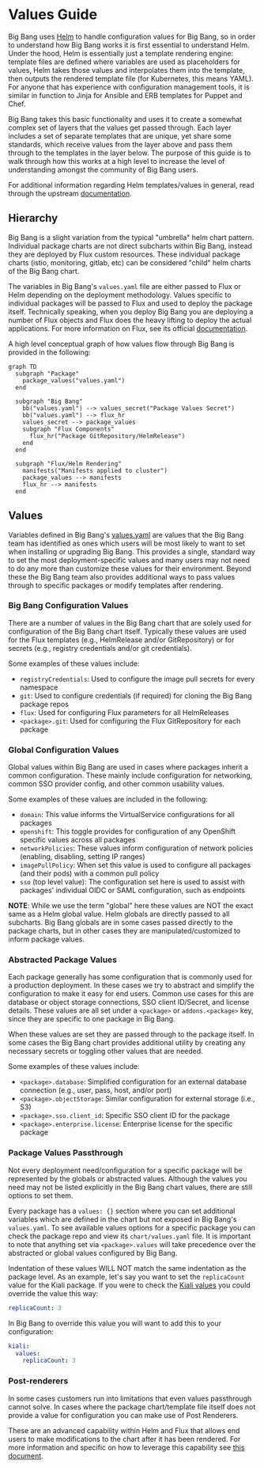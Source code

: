 # Values Guide

Big Bang uses [Helm](https://helm.sh/) to handle configuration values for Big Bang, so in order to understand how Big Bang works it is first essential to understand Helm. Under the hood, Helm is essentially just a template rendering engine: template files are defined where variables are used as placeholders for values, Helm takes those values and interpolates them into the template, then outputs the rendered template file (for Kubernetes, this means YAML). For anyone that has experience with configuration management tools, it is similar in function to Jinja for Ansible and ERB templates for Puppet and Chef.

Big Bang takes this basic functionality and uses it to create a somewhat complex set of layers that the values get passed through. Each layer includes a set of separate templates that are unique, yet share some standards, which receive values from the layer above and pass them through to the templates in the layer below. The purpose of this guide is to walk through how this works at a high level to increase the level of understanding amongst the community of Big Bang users.

For additional information regarding Helm templates/values in general, read through the upstream [documentation](https://helm.sh/docs/topics/charts/#templates-and-values).

## Hierarchy

Big Bang is a slight variation from the typical "umbrella" helm chart pattern. Individual package charts are not direct subcharts within Big Bang, instead they are deployed by Flux custom resources. These individual package charts (istio, monitoring, gitlab, etc) can be considered "child" helm charts of the Big Bang chart.

The variables in Big Bang's `values.yaml` file are either passed to Flux or Helm depending on the deployment methodology. Values specific to individual packages will be passed to Flux and used to deploy the package itself. Technically speaking, when you deploy Big Bang you are deploying a number of Flux objects and Flux does the heavy lifting to deploy the actual applications. For more information on Flux, see its official [documentation](https://fluxcd.io/docs/components/).

A high level conceptual graph of how values flow through Big Bang is provided in the following:

```mermaid
graph TD
  subgraph "Package"
    package_values("values.yaml")
  end

  subgraph "Big Bang"
    bb("values.yaml") --> values_secret("Package Values Secret")
    bb("values.yaml") --> flux_hr
    values_secret --> package_values
    subgraph "Flux Components"
      flux_hr("Package GitRepository/HelmRelease")
    end
  end

  subgraph "Flux/Helm Rendering"
    manifests("Manifests applied to cluster")
    package_values --> manifests
    flux_hr --> manifests
  end
```

## Values

Variables defined in Big Bang's [values.yaml](../../../chart/values.yaml) are values that the Big Bang team has identified as ones which users will be most likely to want to set when installing or upgrading Big Bang. This provides a single, standard way to set the most deployment-specific values and many users may not need to do any more than customize these values for their environment. Beyond these the Big Bang team also provides additional ways to pass values through to specific packages or modify templates after rendering.

### Big Bang Configuration Values

There are a number of values in the Big Bang chart that are solely used for configuration of the Big Bang chart itself. Typically these values are used for the Flux templates (e.g., HelmRelease and/or GitRepository) or for secrets (e.g., registry credentials and/or git credentials).

Some examples of these values include:
- `registryCredentials`: Used to configure the image pull secrets for every namespace
- `git`: Used to configure credentials (if required) for cloning the Big Bang package repos
- `flux`: Used for configuring Flux parameters for all HelmReleases
- `<package>.git`: Used for configuring the Flux GitRepository for each package

### Global Configuration Values


Global values within Big Bang are used in cases where packages inherit a common configuration. These mainly include configuration for networking, common SSO provider config, and other common usability values.

Some examples of these values are included in the following:
- `domain`: This value informs the VirtualService configurations for all packages
- `openshift`: This toggle provides for configuration of any OpenShift specific values across all packages
- `networkPolicies`: These values inform configuration of network policies (enabling, disabling, setting IP ranges)
- `imagePullPolicy`: When set this value is used to configure all packages (and their pods) with a common pull policy
- `sso` (top level value): The configuration set here is used to assist with packages' individual OIDC or SAML configuration, such as endpoints

**NOTE**: While we use the term "global" here these values are NOT the exact same as a Helm global value. Helm globals are directly passed to all subcharts. Big Bang globals are in some cases passed directly to the package charts, but in other cases they are manipulated/customized to inform package values.

### Abstracted Package Values

Each package generally has some configuration that is commonly used for a production deployment. In these cases we try to abstract and simplify the configuration to make it easy for end users. Common use cases for this are database or object storage connections, SSO client ID/Secret, and license details. These values are all set under a `<package>` or `addons.<package>` key, since they are specific to one package in Big Bang.

When these values are set they are passed through to the package itself. In some cases the Big Bang chart provides additional utility by creating any necessary secrets or toggling other values that are needed.

Some examples of these values include:
- `<package>.database`: Simplified configuration for an external database connection (e.g., user, pass, host, and/or port)
- `<package>.objectStorage`: Similar configuration for external storage (i.e., S3)
- `<package>.sso.client_id`: Specific SSO client ID for the package
- `<package>.enterprise.license`: Enterprise license for the specific package

### Package Values Passthrough

Not every deployment need/configuration for a specific package will be represented by the globals or abstracted values. Although the values you need may not be listed explicitly in the Big Bang chart values, there are still options to set them.

Every package has a `values: {}` section where you can set additional variables which are defined in the chart but not exposed in Big Bang's `values.yaml`. To see available values options for a specific package you can check the package repo and view its `chart/values.yaml` file. It is important to note that anything set via `<package>.values` will take precedence over the abstracted or global values configured by Big Bang.

Indentation of these values WILL NOT match the same indentation as the package level. As an example, let's say you want to set the `replicaCount` value for the Kiali package. If you were to check the [Kiali values](https://repo1.dso.mil/big-bang/product/packages/kiali/-/blob/c1d7cfcde20b7778b34ef909f49fc9e7cd2f7ec7/chart/values.yaml#L41) you could override the value this way:

```yaml
replicaCount: 3
```

In Big Bang to override this value you will want to add this to your configuration:

```yaml
kiali:
  values:
    replicaCount: 3
```

### Post-renderers

In some cases customers run into limitations that even values passthrough cannot solve. In cases where the package chart/template file itself does not provide a value for configuration you can make use of Post Renderers.

These are an advanced capability within Helm and Flux that allows end users to make modifications to the chart after it has been rendered. For more information and specific on how to leverage this capability see [this document](../../understanding-bigbang/configuration/postrenderers.md).
